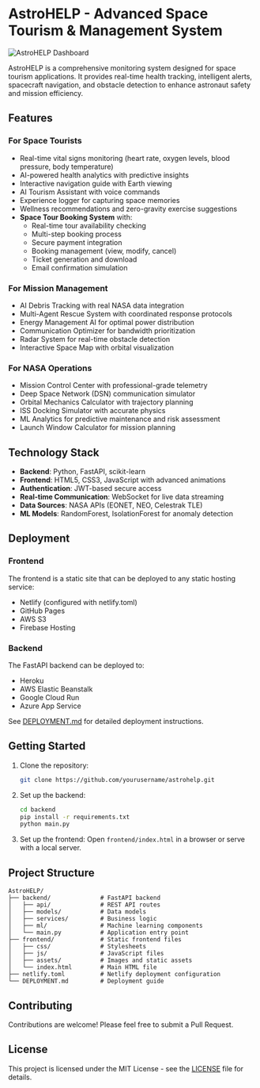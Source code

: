 # AstroHELP - Advanced Space Tourism & Management System

![AstroHELP Dashboard](frontend/assets/dashboard-preview.png)

AstroHELP is a comprehensive monitoring system designed for space tourism applications. It provides real-time health tracking, intelligent alerts, spacecraft navigation, and obstacle detection to enhance astronaut safety and mission efficiency.

## Features

### For Space Tourists
- Real-time vital signs monitoring (heart rate, oxygen levels, blood pressure, body temperature)
- AI-powered health analytics with predictive insights
- Interactive navigation guide with Earth viewing
- AI Tourism Assistant with voice commands
- Experience logger for capturing space memories
- Wellness recommendations and zero-gravity exercise suggestions
- **Space Tour Booking System** with:
  - Real-time tour availability checking
  - Multi-step booking process
  - Secure payment integration
  - Booking management (view, modify, cancel)
  - Ticket generation and download
  - Email confirmation simulation

### For Mission Management
- AI Debris Tracking with real NASA data integration
- Multi-Agent Rescue System with coordinated response protocols
- Energy Management AI for optimal power distribution
- Communication Optimizer for bandwidth prioritization
- Radar System for real-time obstacle detection
- Interactive Space Map with orbital visualization

### For NASA Operations
- Mission Control Center with professional-grade telemetry
- Deep Space Network (DSN) communication simulator
- Orbital Mechanics Calculator with trajectory planning
- ISS Docking Simulator with accurate physics
- ML Analytics for predictive maintenance and risk assessment
- Launch Window Calculator for mission planning

## Technology Stack

- **Backend**: Python, FastAPI, scikit-learn
- **Frontend**: HTML5, CSS3, JavaScript with advanced animations
- **Authentication**: JWT-based secure access
- **Real-time Communication**: WebSocket for live data streaming
- **Data Sources**: NASA APIs (EONET, NEO, Celestrak TLE)
- **ML Models**: RandomForest, IsolationForest for anomaly detection

## Deployment

### Frontend
The frontend is a static site that can be deployed to any static hosting service:
- Netlify (configured with netlify.toml)
- GitHub Pages
- AWS S3
- Firebase Hosting

### Backend
The FastAPI backend can be deployed to:
- Heroku
- AWS Elastic Beanstalk
- Google Cloud Run
- Azure App Service

See [DEPLOYMENT.md](DEPLOYMENT.md) for detailed deployment instructions.

## Getting Started

1. Clone the repository:
   ```bash
   git clone https://github.com/yourusername/astrohelp.git
   ```

2. Set up the backend:
   ```bash
   cd backend
   pip install -r requirements.txt
   python main.py
   ```

3. Set up the frontend:
   Open `frontend/index.html` in a browser or serve with a local server.

## Project Structure

```
AstroHELP/
├── backend/              # FastAPI backend
│   ├── api/              # REST API routes
│   ├── models/           # Data models
│   ├── services/         # Business logic
│   ├── ml/               # Machine learning components
│   └── main.py           # Application entry point
├── frontend/             # Static frontend files
│   ├── css/              # Stylesheets
│   ├── js/               # JavaScript files
│   ├── assets/           # Images and static assets
│   └── index.html        # Main HTML file
├── netlify.toml          # Netlify deployment configuration
└── DEPLOYMENT.md         # Deployment guide
```

## Contributing

Contributions are welcome! Please feel free to submit a Pull Request.

## License

This project is licensed under the MIT License - see the [LICENSE](LICENSE) file for details.